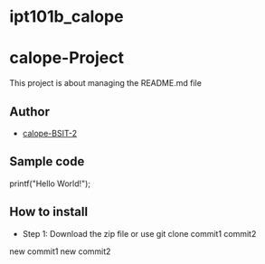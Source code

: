 # ipt101b_calope
# calope-Project
This project is about managing the README.md file
## Author
* [calope-BSIT-2](https://github.com/seancliffordc-BSIT-2)
## Sample code
printf("Hello World!");
## How to install 
* Step 1: Download the zip file or use git clone
commit1
commit2

new commit1
new commit2